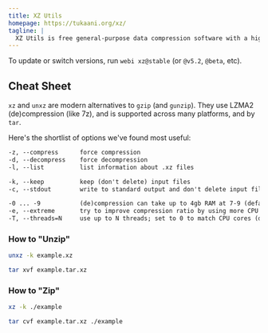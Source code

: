 ```yaml
---
title: XZ Utils
homepage: https://tukaani.org/xz/
tagline: |
  XZ Utils is free general-purpose data compression software with a high compression ratio.
---
```


To update or switch versions, run `webi xz@stable` (or `@v5.2`, `@beta`, etc).

## Cheat Sheet

`xz` and `unxz` are modern alternatives to `gzip` (and `gunzip`). They use LZMA2
(de)compression (like 7z), and is supported across many platforms, and by `tar`.

Here's the shortlist of options we've found most useful:

```txt
-z, --compress      force compression
-d, --decompress    force decompression
-l, --list          list information about .xz files

-k, --keep          keep (don't delete) input files
-c, --stdout        write to standard output and don't delete input files

-0 ... -9           (de)compression can take up to 4gb RAM at 7-9 (default 6)
-e, --extreme       try to improve compression ratio by using more CPU time
-T, --threads=N     use up to N threads; set to 0 to match CPU cores (default 1)
```

### How to "Unzip"

```sh
unxz -k example.xz
```

```sh
tar xvf example.tar.xz
```

### How to "Zip"

```sh
xz -k ./example
```

```sh
tar cvf example.tar.xz ./example
```
